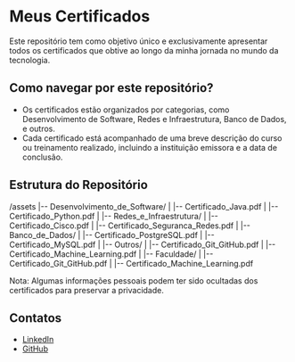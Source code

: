 # Meus Certificados

Este repositório tem como objetivo único e exclusivamente apresentar todos os certificados que obtive ao longo da minha jornada no mundo da tecnologia.

## Como navegar por este repositório?

- Os certificados estão organizados por categorias, como Desenvolvimento de Software, Redes e Infraestrutura, Banco de Dados, e outros.
- Cada certificado está acompanhado de uma breve descrição do curso ou treinamento realizado, incluindo a instituição emissora e a data de conclusão.

## Estrutura do Repositório

/assets
|-- Desenvolvimento_de_Software/
|   |-- Certificado_Java.pdf
|   |-- Certificado_Python.pdf
|
|-- Redes_e_Infraestrutura/
|   |-- Certificado_Cisco.pdf
|   |-- Certificado_Seguranca_Redes.pdf
|
|-- Banco_de_Dados/
|   |-- Certificado_PostgreSQL.pdf
|   |-- Certificado_MySQL.pdf
|
|-- Outros/
|   |-- Certificado_Git_GitHub.pdf
|   |-- Certificado_Machine_Learning.pdf
|
|-- Faculdade/
|   |-- Certificado_Git_GitHub.pdf
|   |-- Certificado_Machine_Learning.pdf

Nota: Algumas informações pessoais podem ter sido ocultadas dos certificados para preservar a privacidade.

## Contatos

- [LinkedIn](https://www.linkedin.com/in/henriquejornada/)
- [GitHub](https://github.com/jornadev)
